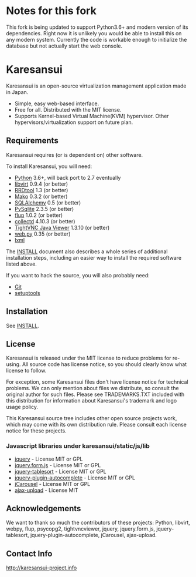 Notes for this fork
===================
This fork is being updated to support Python3.6+ and modern version of its dependencies. Right now it is unlikely you would be able to install this on any modern system. Currently the code is workable enough to initialize the database but not actually start the web console. 


Karesansui
==========

Karesansui is an open-source virtualization management application made in Japan.

* Simple, easy web-based interface.
* Free for all. Distributed with the MIT license.
* Supports Kernel-based Virtual Machine(KVM) hypervisor. Other hypervisors/virtualization support on future plan.

Requirements
------------

Karesansui requires (or is dependent on) other software.

To install Karesansui, you will need:

* [Python](http://www.python.org/) 3.6+, will back port to 2.7 eventually
* [libvirt](http://libvirt.org/) 0.9.4 (or better)
* [RRDtool](http://oss.oetiker.ch/rrdtool/) 1.3 (or better)
* [Mako](http://www.makotemplates.org/) 0.3.2 (or better)
* [SQLAlchemy](http://www.sqlalchemy.org/) 0.5 (or better)
* [PySqlite](http://trac.edgewall.org/wiki/PySqlite) 2.3.5 (or better)
* [flup](http://trac.saddi.com/flup) 1.0.2 (or better)
* [collectd](http://collectd.org/) 4.10.3 (or better)
* [TightVNC Java Viewer](http://www.tightvnc.com/) 1.3.10 (or better)
* [web.py](http://webpy.org/) 0.35 (or better)
* [lxml](https://lxml.de/index.html)

The [INSTALL](http://github.com/karesansui/karesansui/blob/master/INSTALL.md) document also describes a whole series of additional installation steps, including an easier way to install the required software listed above.

If you want to hack the source, you will also probably need:

* [Git](http://git-scm.com/)
* [setuptools](http://pypi.python.org/pypi/setuptools)

Installation
------------
See [INSTALL](http://github.com/karesansui/karesansui/blob/master/INSTALL.md).

License
-------
Karesansui is released under the MIT license to reduce problems for re-using. All source code has license notice, so you should clearly know what license to follow.

For exception, some Karesansui files don't have license notice for technical problems.
We can only mention about files we distribute, so consult the original author for such files.
Please see TRADEMARKS.TXT included with this distribution for information about Karesansui's trademark and logo usage policy.

This Karesansui source tree includes other open source projects work, which may come with its own distribution rule. Please consult each license notice for these projects.


### Javascript libraries under karesansui/static/js/lib ###

* [jquery](http://jquery.com/) - License MIT or GPL
* [jquery.form.js](http://malsup.com/jquery/form/) - License MIT or GPL
* [jquery-tablesort](http://tablesorter.com/docs/) - License  MIT or GPL
* [jquery-plugin-autocomplete](http://bassistance.de/jquery-plugins/jquery-plugin-autocomplete/) - License  MIT or GPL
* [jCarousel](http://sorgalla.com/jcarousel/) - License  MIT or GPL
* [ajax-upload](http://valums.com/ajax-upload/) - License  MIT

Acknowledgements
----------------
We want to thank so much the contributors of these projects: Python, libvirt, webpy, flup, psycopg2, tightvncviewer, jquery, jquery.form.js, jquery-tablesort, jquery-plugin-autocomplete, jCarousel, ajax-upload.

Contact Info
------------
http://karesansui-project.info

